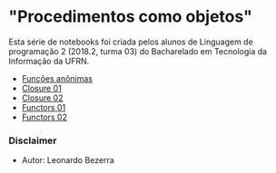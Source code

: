 # "Procedimentos como objetos"

Esta série de notebooks foi criada pelos alunos de Linguagem de programação 2 (2018.2, turma 03) do Bacharelado em Tecnologia da Informação da UFRN.

* [Funções anônimas](alunos/lambda01.ipynb)
* [Closure 01](alunos/closures01.ipynb)
* [Closure 02](alunos/closures02.ipynb)
* [Functors 01](alunos/functors01.ipynb)
* [Functors 02](alunos/functors02.ipynb)

### Disclaimer
* Autor: Leonardo Bezerra
